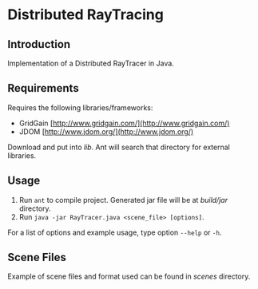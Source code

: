 Distributed RayTracing
======================

Introduction
------------

Implementation of a Distributed RayTracer in Java.

Requirements
------------

Requires the following libraries/frameworks:
 
 * GridGain [http://www.gridgain.com/](http://www.gridgain.com/)
 * JDOM [http://www.jdom.org/](http://www.jdom.org/)
 
Download and put into _lib_. Ant will search that directory for external libraries.

Usage
-----
 
 1. Run `ant` to compile project. Generated jar file will be at _build/jar_ directory.
 2. Run `java -jar RayTracer.java <scene_file> [options]`.
 
For a list of options and example usage, type option `--help` or `-h`.

Scene Files
-----------

Example of scene files and format used can be found in _scenes_ directory.
